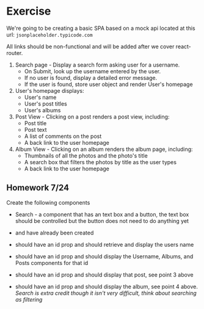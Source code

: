 # Exercise

We're going to be creating a basic SPA based on a mock api located at this url: `jsonplaceholder.typicode.com`

All links should be non-functional and will be added after we cover react-router.

1. Search page - Display a search form asking user for a username.
    - On Submit, look up the username entered by the user.
    - If no user is found, display a detailed error message.
    - If the user is found, store user object and render User's homepage
2. User's homepage displays:
    - User's name
    - User's post titles
    - User's albums
3. Post View - Clicking on a post renders a post view, including:
    - Post title
    - Post text
    - A list of comments on the post
    - A back link to the user homepage
4. Album View - Clicking on an album renders the album page, including:
    - Thumbnails of all the photos and the photo's title
    - A search box that filters the photos by title as the user types
    - A back link to the user homepage

## Homework 7/24

Create the following components

- Search - a component that has an text box and a button, the text box should be controlled but the button does not need to do anything yet

- <Albums/> and <Posts/> have already been created

- <Username/> should have an id prop and should retrieve and display the users name

- <Homepage/> should have an id prop and should display the Username, Albums, and Posts components for that id

- <Post/> should have an id prop and should display that post, see point 3 above

- <Album/> should have an id prop and should display the album, see point 4 above. *Search is extra credit though it isn't very difficult, think about searching as filtering*